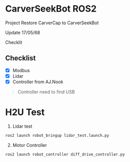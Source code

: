 # CarverSeekBot ROS2
Project Restore CarverCap to CarverSeekBot

Update 17/05/68

Checklit 
## Checklist
- [x] Modbus
- [x] Lidar
- [x] Controller from AJ.Nook 

> Controller need to find USB


# H2U Test

1. Lidar test

```bash
ros2 launch robot_bringup lidar_test.launch.py
```

2. Motor Controller

```bash
ros2 launch robot_controller diff_drive_controller.py
```